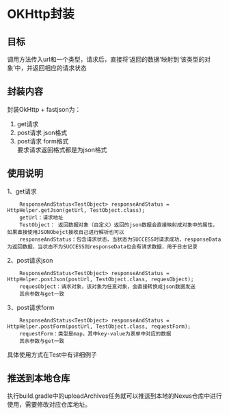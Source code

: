 # OKHttp封装

## 目标
调用方法传入url和一个类型，请求后，直接将‘返回的数据’映射到‘该类型的对象’中，并返回相应的请求状态

## 封装内容
封装OkHttp + fastjson为：
1. get请求  
2. post请求 json格式  
3. post请求 form格式  
要求请求返回格式都是为json格式  

## 使用说明
1、get请求  
````
    ResponseAndStatus<TestObject> responseAndStatus = HttpHelper.getJson(getUrl, TestObject.class);  
    getUrl：请求地址  
    TestObject： 返回数据对象（自定义）返回的json数据会直接映射成对象中的属性，如果直接使用JSONObejct接收自己进行解析也可以
    responseAndStatus：包含请求状态，当状态为SUCCESS时请求成功，responseData为返回数据，当状态不为SUCCESS则responseData也会有请求数据，用于日志记录
````

2、post请求json  
````
    ResponseAndStatus<TestObject> responseAndStatus = HttpHelper.postJson(postUrl, TestObject.class, requesObject);
    requesObject：请求对象，该对象为任意对象，会直接转换成json数据发送
    其余参数与get一致  
````

3、post请求form  
````
    ResponseAndStatus<TestObject> responseAndStatus = HttpHelper.postForm(postUrl, TestObject.class, requestForm);  
    requestForm：类型是map，其中key-value为表单中对应的数据  
    其余参数与get一致 
````

具体使用方式在Test中有详细例子  

## 推送到本地仓库
执行build.gradle中的uploadArchives任务就可以推送到本地的Nexus仓库中进行使用，需要修改对应仓库地址。

